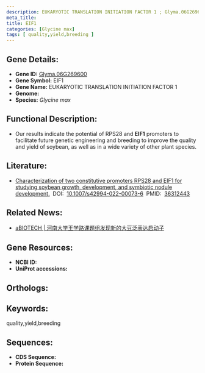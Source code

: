```yaml
---
description: EUKARYOTIC TRANSLATION INITIATION FACTOR 1 ; Glyma.06G269600 ; Glycine max
meta_title:
title: EIF1
categories: [Glycine max]
tags: [ quality,yield,breeding ]
---
```


## Gene Details:
- **Gene ID:**	[Glyma.06G269600]()
- **Gene Symbol:** EIF1
- **Gene Name:** EUKARYOTIC TRANSLATION INITIATION FACTOR 1
- **Genome:** []()
- **Species:** *Glycine max*

## Functional Description:
   - Our results indicate the potential of RPS28 and **EIF1** promoters to facilitate future genetic engineering and breeding to improve the quality and yield of soybean, as well as in a wide variety of other plant species.

## Literature:
   - [Characterization of two constitutive promoters RPS28 and EIF1 for studying soybean growth, development, and symbiotic nodule development.]( https://link.springer.com/article/10.1007/s42994-022-00073-6)&nbsp;&nbsp;DOI:&nbsp;&nbsp;[10.1007/s42994-022-00073-6](https://link.springer.com/article/10.1007/s42994-022-00073-6)&nbsp;&nbsp;PMID:&nbsp;&nbsp;[36312443](https://pubmed.ncbi.nlm.nih.gov/36312443/)

## Related News:
   - [aBIOTECH | 河南大学王学路课题组发现新的大豆泛表达启动子](https://mp.weixin.qq.com/s?__biz=Mzg3MDEwNDEyMg==&mid=2247532194&idx=6&sn=ca57f777b78fe405d1de49aae8f759e0&chksm=ce90d3f7f9e75ae1fe9d64f6fe2562c8c41c256babbafacf47d77e23a18229ac473ea366ddc0&scene=27#wechat_redirect)

## Gene Resources:
- **NCBI ID:** [](https://www.ncbi.nlm.nih.gov/gene/?term=)
- **UniProt accessions:** [](https://www.uniprot.org/uniprotkb//entry)

## Orthologs:

## Keywords:
quality,yield,breeding

## Sequences:
- **CDS Sequence:**
- **Protein Sequence:**

